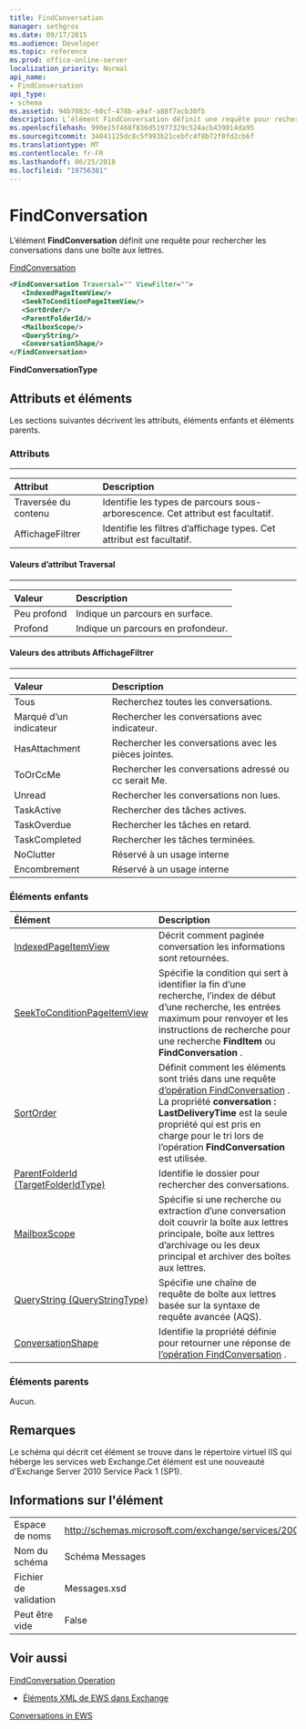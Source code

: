 ```yaml
---
title: FindConversation
manager: sethgros
ms.date: 09/17/2015
ms.audience: Developer
ms.topic: reference
ms.prod: office-online-server
localization_priority: Normal
api_name:
- FindConversation
api_type:
- schema
ms.assetid: 94b7083c-60cf-478b-a9af-a88f7acb30fb
description: L’élément FindConversation définit une requête pour rechercher les conversations dans une boîte aux lettres.
ms.openlocfilehash: 990e15f468f836d51977329c524acb439014da95
ms.sourcegitcommit: 34041125dc8c5f993b21cebfc4f8b72f0fd2cb6f
ms.translationtype: MT
ms.contentlocale: fr-FR
ms.lasthandoff: 06/25/2018
ms.locfileid: "19756381"
---
```

# <a name="findconversation"></a>FindConversation

L’élément **FindConversation** définit une requête pour rechercher les conversations dans une boîte aux lettres. 
  
[FindConversation](findconversation.md)
  
```XML
<FindConversation Traversal="" ViewFilter="">
   <IndexedPageItemView/>
   <SeekToConditionPageItemView/>
   <SortOrder/>
   <ParentFolderId/>
   <MailboxScope/>
   <QueryString/>
   <ConversationShape/>
</FindConversation>
```

 **FindConversationType**
## <a name="attributes-and-elements"></a>Attributs et éléments

Les sections suivantes décrivent les attributs, éléments enfants et éléments parents.
  
### <a name="attributes"></a>Attributs

****

|**Attribut**|**Description**|
|:-----|:-----|
|Traversée du contenu  <br/> |Identifie les types de parcours sous-arborescence. Cet attribut est facultatif.  <br/> |
|AffichageFiltrer  <br/> |Identifie les filtres d’affichage types. Cet attribut est facultatif.  <br/> |
   
#### <a name="traversal-attribute-values"></a>Valeurs d’attribut Traversal

****

|**Valeur**|**Description**|
|:-----|:-----|
|Peu profond  <br/> |Indique un parcours en surface.  <br/> |
|Profond  <br/> |Indique un parcours en profondeur.  <br/> |
   
#### <a name="viewfilter-attribute-values"></a>Valeurs des attributs AffichageFiltrer

****

|**Valeur**|**Description**|
|:-----|:-----|
|Tous  <br/> |Recherchez toutes les conversations.  <br/> |
|Marqué d’un indicateur  <br/> |Rechercher les conversations avec indicateur.  <br/> |
|HasAttachment  <br/> |Rechercher les conversations avec les pièces jointes.  <br/> |
|ToOrCcMe  <br/> |Rechercher les conversations adressé ou cc serait Me.  <br/> |
|Unread  <br/> |Rechercher les conversations non lues.  <br/> |
|TaskActive  <br/> |Rechercher des tâches actives.  <br/> |
|TaskOverdue  <br/> |Rechercher les tâches en retard.  <br/> |
|TaskCompleted  <br/> |Rechercher les tâches terminées.  <br/> |
|NoClutter  <br/> |Réservé à un usage interne  <br/> |
|Encombrement  <br/> |Réservé à un usage interne  <br/> |
   
### <a name="child-elements"></a>Éléments enfants

|**Élément**|**Description**|
|:-----|:-----|
|[IndexedPageItemView](indexedpageitemview.md) <br/> |Décrit comment paginée conversation les informations sont retournées.  <br/> |
|[SeekToConditionPageItemView](seektoconditionpageitemview.md) <br/> |Spécifie la condition qui sert à identifier la fin d’une recherche, l’index de début d’une recherche, les entrées maximum pour renvoyer et les instructions de recherche pour une recherche **FindItem** ou **FindConversation** .  <br/> |
|[SortOrder](sortorder.md) <br/> |Définit comment les éléments sont triés dans une requête [d’opération FindConversation](findconversation-operation.md) . La propriété **conversation : LastDeliveryTime** est la seule propriété qui est pris en charge pour le tri lors de l’opération **FindConversation** est utilisée.  <br/> |
|[ParentFolderId (TargetFolderIdType)](parentfolderid-targetfolderidtype.md) <br/> |Identifie le dossier pour rechercher des conversations.  <br/> |
|[MailboxScope](mailboxscope.md) <br/> |Spécifie si une recherche ou extraction d’une conversation doit couvrir la boîte aux lettres principale, boîte aux lettres d’archivage ou les deux principal et archiver des boîtes aux lettres.  <br/> |
|[QueryString (QueryStringType)](querystring-querystringtype.md) <br/> |Spécifie une chaîne de requête de boîte aux lettres basée sur la syntaxe de requête avancée (AQS).  <br/> |
|[ConversationShape](conversationshape.md) <br/> |Identifie la propriété définie pour retourner une réponse de [l’opération FindConversation](findconversation-operation.md) .  <br/> |
   
### <a name="parent-elements"></a>Éléments parents

Aucun.
  
## <a name="remarks"></a>Remarques

Le schéma qui décrit cet élément se trouve dans le répertoire virtuel IIS qui héberge les services web Exchange.Cet élément est une nouveauté d'Exchange Server 2010 Service Pack 1 (SP1).
  
## <a name="element-information"></a>Informations sur l'élément

|||
|:-----|:-----|
|Espace de noms  <br/> |http://schemas.microsoft.com/exchange/services/2006/messages  <br/> |
|Nom du schéma  <br/> |Schéma Messages  <br/> |
|Fichier de validation  <br/> |Messages.xsd  <br/> |
|Peut être vide  <br/> |False  <br/> |
   
## <a name="see-also"></a>Voir aussi



[FindConversation Operation](findconversation-operation.md)


- [Éléments XML de EWS dans Exchange](ews-xml-elements-in-exchange.md)


[Conversations in EWS](http://msdn.microsoft.com/library/91e64629-db6c-4c94-9dcb-d386232e8467%28Office.15%29.aspx)

